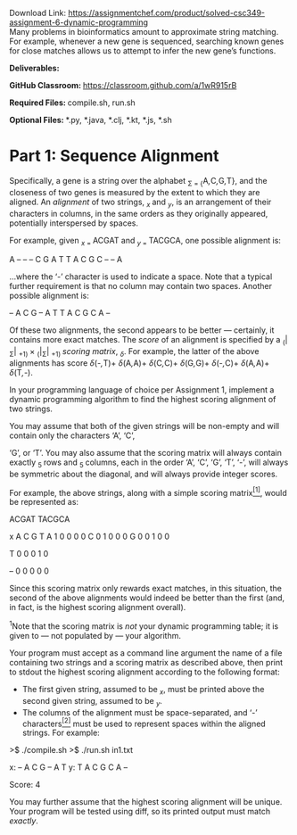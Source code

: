 Download Link: https://assignmentchef.com/product/solved-csc349-assignment-6-dynamic-programming
<br>
Many problems in bioinformatics amount to approximate string matching. For example, whenever a new gene is sequenced, searching known genes for close matches allows us to attempt to infer the new gene’s functions.

<strong>Deliverables:</strong>

<strong>GitHub Classroom: </strong><a href="https://classroom.github.com/a/1wR915rB">https://classroom.github.com/a/1wR915rB</a>

<strong>Required Files:                   </strong>compile.sh, run.sh

<strong>Optional Files:                           </strong>*.py, *.java, *.clj, *.kt, *.js, *.sh

<h1>Part 1: Sequence Alignment</h1>

Specifically, a gene is a string over the alphabet <sub>Σ = {</sub>A<em>,</em>C<em>,</em>G<em>,</em>T}, and the closeness of two genes is measured by the extent to which they are aligned. An <em>alignment </em>of two strings, <em><sub>x </sub></em>and <em><sub>y</sub></em>, is an arrangement of their characters in columns, in the same orders as they originally appeared, potentially interspersed by spaces.

For example, given <em><sub>x </sub></em><sub>= </sub>ACGAT and <em><sub>y </sub></em><sub>= </sub>TACGCA, one possible alignment is:

A – – – C G A T T A C G C – – A

…where the ‘-’ character is used to indicate a space. Note that a typical further requirement is that no column may contain two spaces. Another possible alignment is:

– A C G – A T T A C G C A –

Of these two alignments, the second appears to be better — certainly, it contains more exact matches. The <em>score </em>of an alignment is specified by a <sub>(</sub>|<sub>Σ</sub>| <sub>+1) </sub>× <sub>(</sub>|<sub>Σ</sub>| <sub>+1) </sub><em>scoring matrix</em>, <em><sub>δ</sub></em>. For example, the latter of the above alignments has score <em>δ</em>(-<em>,</em>T)+ <em>δ</em>(A<em>,</em>A)+ <em>δ</em>(C<em>,</em>C)+ <em>δ</em>(G<em>,</em>G)+ <em>δ</em>(-<em>,</em>C)+ <em>δ</em>(A<em>,</em>A)+ <em>δ</em>(T<em>,</em>-).

In your programming language of choice per Assignment 1, implement a dynamic programming algorithm to find the highest scoring alignment of two strings.

You may assume that both of the given strings will be non-empty and will contain only the characters ‘A’, ‘C’,

‘G’, or ‘T’. You may also assume that the scoring matrix will always contain exactly <sub>5 </sub>rows and <sub>5 </sub>columns, each in the order ‘A’, ‘C’, ‘G’, ‘T’, ‘-’, will always be symmetric about the diagonal, and will always provide integer scores.

For example, the above strings, along with a simple scoring matrix<a href="#_ftn1" name="_ftnref1"><sup>[1]</sup></a>, would be represented as:

ACGAT TACGCA

x A C G T A 1 0 0 0 0 C 0 1 0 0 0 G 0 0 1 0 0

T 0 0 0 1 0

– 0 0 0 0 0

Since this scoring matrix only rewards exact matches, in this situation, the second of the above alignments would indeed be better than the first (and, in fact, is the highest scoring alignment overall).

<sup>1</sup>Note that the scoring matrix is <em>not </em>your dynamic programming table; it is given to — not populated by — your algorithm.




Your program must accept as a command line argument the name of a file containing two strings and a scoring matrix as described above, then print to stdout the highest scoring alignment according to the following format:

<ul>

 <li>The first given string, assumed to be <em><sub>x</sub></em>, must be printed above the second given string, assumed to be <em><sub>y</sub></em>.</li>

 <li>The columns of the alignment must be space-separated, and ‘-’ characters<a href="#_ftn2" name="_ftnref2"><sup>[2]</sup></a> must be used to represent spaces within the aligned strings. For example:</li>

</ul>

&gt;$ ./compile.sh &gt;$ ./run.sh in1.txt

x: – A C G – A T y: T A C G C A –

Score: 4

You may further assume that the highest scoring alignment will be unique. Your program will be tested using diff, so its printed output must match <em>exactly</em>.


